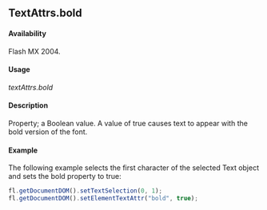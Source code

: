 ## TextAttrs.bold

#### Availability

Flash MX 2004.

#### Usage

*textAttrs.bold*

#### Description

Property; a Boolean value. A value of true causes text to appear with the bold version of the font.

#### Example

The following example selects the first character of the selected Text object and sets the bold property to true:

```javascript
fl.getDocumentDOM().setTextSelection(0, 1);
fl.getDocumentDOM().setElementTextAttr("bold", true);
```
